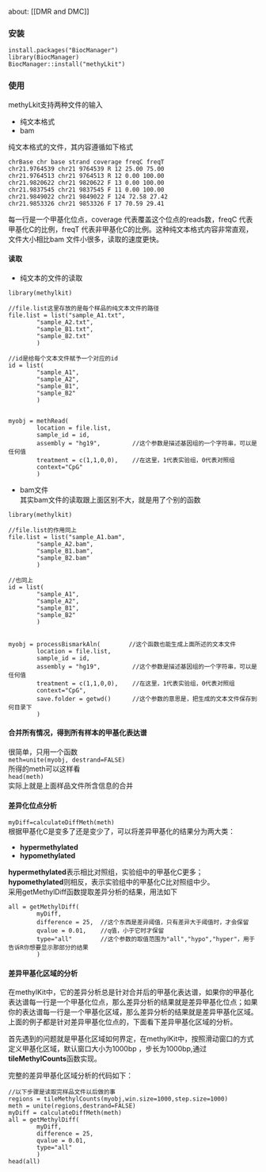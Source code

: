 about: [[DMR and DMC]]

### 安装
```
install.packages("BiocManager")
library(BiocManager)
BiocManager::install("methyLkit")
```
### 使用
methyLkit支持两种文件的输入
* 纯文本格式
* bam

纯文本格式的文件，其内容遵循如下格式  
```
chrBase chr base strand coverage freqC freqT 
chr21.9764539 chr21 9764539 R 12 25.00 75.00 
chr21.9764513 chr21 9764513 R 12 0.00 100.00 
chr21.9820622 chr21 9820622 F 13 0.00 100.00 
chr21.9837545 chr21 9837545 F 11 0.00 100.00 
chr21.9849022 chr21 9849022 F 124 72.58 27.42 
chr21.9853326 chr21 9853326 F 17 70.59 29.41 
```
每一行是一个甲基化位点，coverage 代表覆盖这个位点的reads数，freqC 代表甲基化C的比例，freqT 代表非甲基化C的比例。这种纯文本格式内容非常直观，文件大小相比bam 文件小很多，读取的速度更快。
#### 读取
* 纯文本的文件的读取
```
library(methylkit)

//file.list这里存放的是每个样品的纯文本文件的路径
file.list = list("sample_A1.txt",
		"sample_A2.txt",
		"sample_B1.txt",
		"sample_B2.txt"
		)

//id是给每个文本文件赋予一个对应的id
id = list(
		"sample_A1",
		"sample_A2",
		"sample_B1",
		"sample_B2"
		)


myobj = methRead(
		location = file.list,
		sample_id = id,
		assembly = "hg19",         //这个参数是描述基因组的一个字符串，可以是任何值
		treatment = c(1,1,0,0),    //在这里，1代表实验组，0代表对照组
		context="CpG"
		)
```
* bam文件  
其实bam文件的读取跟上面区别不大，就是用了个别的函数
```
library(methylkit)

//file.list的作用同上
file.list = list("sample_A1.bam",
		"sample_A2.bam",
		"sample_B1.bam",
		"sample_B2.bam"
		)

//也同上
id = list(
		"sample_A1",
		"sample_A2",
		"sample_B1",
		"sample_B2"
		)


myobj = processBismarkAln(        //这个函数也能生成上面所述的文本文件
		location = file.list,
		sample_id = id,
		assembly = "hg19",         //这个参数是描述基因组的一个字符串，可以是任何值
		treatment = c(1,1,0,0),    //在这里，1代表实验组，0代表对照组
		context="CpG",
		save.folder = getwd()      //这个参数的意思是，把生成的文本文件保存到何目录下
		)
```
#### 合并所有情况，得到所有样本的甲基化表达谱
很简单，只用一个函数  
`meth=unite(myobj, destrand=FALSE)`  
所得的meth可以这样看  
`head(meth)`  
实际上就是上面样品文件所含信息的合并
#### 差异化位点分析
`myDiff=calculateDiffMeth(meth)`  
根据甲基化C是变多了还是变少了，可以将差异甲基化的结果分为两大类：
* **hypermethylated**
* **hypomethylated** 

**hypermethylated**表示相比对照组，实验组中的甲基化C更多；**hypomethylated**则相反，表示实验组中的甲基化C比对照组中少。  
采用getMethylDiff函数提取差异分析的结果，用法如下
```
all = getMethylDiff(
		myDiff,
		difference = 25,  //这个东西是差异阈值，只有差异大于阈值时，才会保留
		qvalue = 0.01,    //q值，小于它时才保留
		type="all"        //这个参数的取值范围为"all","hypo","hyper"，用于告诉R你想要显示那部分的结果
		)
```
#### 差异甲基化区域的分析
在methylKit中，它的差异分析总是针对合并后的甲基化表达谱，如果你的甲基化表达谱每一行是一个甲基化位点，那么差异分析的结果就是差异甲基化位点；如果你的表达谱每一行是一个甲基化区域，那么差异分析的结果就是差异甲基化区域。上面的例子都是针对差异甲基化位点的，下面看下差异甲基化区域的分析。

首先遇到的问题就是甲基化区域如何界定，在methylKit中，按照滑动窗口的方式定义甲基化区域，默认窗口大小为1000bp ，步长为1000bp,通过**tileMethylCounts**函数实现。

完整的差异甲基化区域分析的代码如下：
```
//以下步骤是读取完样品文件以后做的事
regions = tileMethylCounts(myobj,win.size=1000,step.size=1000)
meth = unite(regions,destrand=FALSE)
myDiff = calculateDiffMeth(meth)
all = getMethylDiff(
		myDiff,
		difference = 25,  
		qvalue = 0.01,    
		type="all"        
		)
head(all)
```
